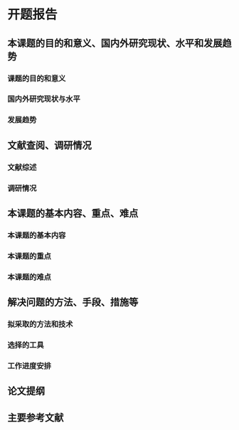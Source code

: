 # 开题报告

## 本课题的目的和意义、国内外研究现状、水平和发展趋势

### 课题的目的和意义

###	国内外研究现状与水平

###	发展趋势

## 文献查阅、调研情况

### 文献综述

### 调研情况

## 本课题的基本内容、重点、难点

###	本课题的基本内容

###	本课题的重点

###	本课题的难点

## 解决问题的方法、手段、措施等

###	拟采取的方法和技术

###	选择的工具

###	工作进度安排

## 论文提纲

## 主要参考文献
